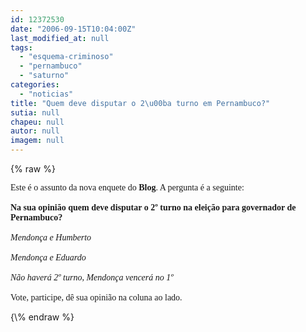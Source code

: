 ```yaml
---
id: 12372530
date: "2006-09-15T10:04:00Z"
last_modified_at: null
tags:
  - "esquema-criminoso"
  - "pernambuco"
  - "saturno"
categories:
  - "noticias"
title: "Quem deve disputar o 2\u00ba turno em Pernambuco?"
sutia: null
chapeu: null
autor: null
imagem: null
---
```

{\% raw %}
<p><P><FONT face=Verdana>Este é o assunto da nova enquete do <STRONG>Blog</STRONG>. A pergunta é a seguinte:<BR><BR><STRONG>Na sua opinião quem deve disputar o 2º turno na eleição para governador de Pernambuco?<BR></STRONG><BR><EM>Mendonça e Humberto<BR><BR>Mendonça e Eduardo<BR><BR>Não haverá 2º turno, Mendonça vencerá no 1º<BR></EM><BR>Vote, participe, dê sua opinião na coluna ao lado.</FONT></P> </p>
{\% endraw %}